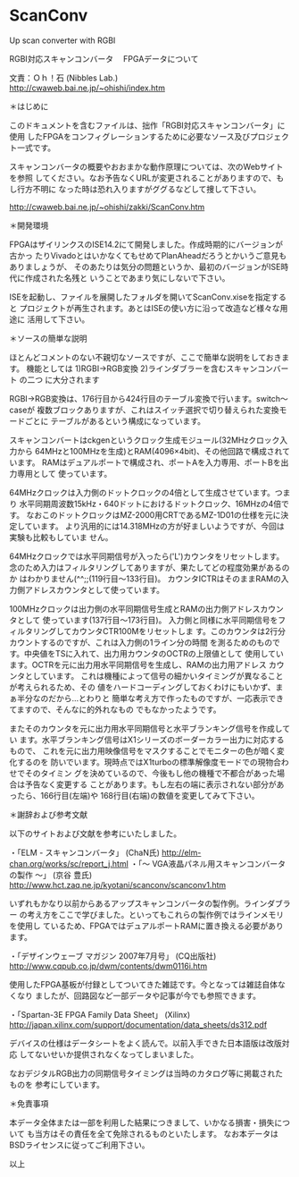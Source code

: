 # ScanConv
Up scan converter with RGBI


RGBI対応スキャンコンバータ
　FPGAデータについて

文責：Ｏｈ！石 (Nibbles Lab.)
　　　http://cwaweb.bai.ne.jp/~ohishi/index.htm

＊はじめに

このドキュメントを含むファイルは、拙作「RGBI対応スキャンコンバータ」に使用
したFPGAをコンフィグレーションするために必要なソース及びプロジェクト一式です。

スキャンコンバータの概要やおおまかな動作原理については、次のWebサイトを参照
してください。なお予告なくURLが変更されることがありますので、もし行方不明に
なった時は恐れ入りますがググるなどして捜して下さい。

http://cwaweb.bai.ne.jp/~ohishi/zakki/ScanConv.htm


＊開発環境

FPGAはザイリンクスのISE14.2にて開発しました。作成時期的にバージョンが古かっ
たりVivadoとはいかなくてもせめてPlanAheadだろうとかいうご意見もありましょうが、
そのあたりは気分の問題というか、最初のバージョンがISE時代に作成された名残と
いうことであまり気にしないで下さい。

ISEを起動し、ファイルを展開したフォルダを開いてScanConv.xiseを指定すると
プロジェクトが再生されます。あとはISEの使い方に沿って改造など様々な用途に
活用して下さい。


＊ソースの簡単な説明

ほとんどコメントのない不親切なソースですが、ここで簡単な説明をしておきます。
機能としては 1)RGBI→RGB変換 2)ラインダブラーを含むスキャンコンバート の二つ
に大分されます

RGBI→RGB変換は、176行目から424行目のテーブル変換で行います。switch～caseが
複数ブロックありますが、これはスイッチ選択で切り替えられた変換モードごとに
テーブルがあるという構成になっています。

スキャンコンバートはckgenというクロック生成モジュール(32MHzクロック入力から
64MHzと100MHzを生成)とRAM(4096×4bit)、その他回路で構成されています。
RAMはデュアルポートで構成され、ポートAを入力専用、ポートBを出力専用として
使っています。

64MHzクロックは入力側のドットクロックの4倍として生成させています。つまり
水平同期周波数15kHz・640ドットにおけるドットクロック、16MHzの4倍です。
なおこのドットクロックはMZ-2000用CRTであるMZ-1D01の仕様を元に決定しています。
より汎用的には14.318MHzの方が好ましいようですが、今回は実験も比較もしていま
せん。

64MHzクロックでは水平同期信号が入ったら('L')カウンタをリセットします。
念のため入力はフィルタリングしてありますが、果たしてどの程度効果があるのか
はわかりません(^^;;(119行目～133行目)。
カウンタICTRはそのままRAMの入力側アドレスカウンタとして使っています。

100MHzクロックは出力側の水平同期信号生成とRAMの出力側アドレスカウンタとして
使っています(137行目～173行目)。
入力側と同様に水平同期信号をフィルタリングしてカウンタCTR100Mをリセットしま
す。このカウンタは2行分カウントするのですが、これは入力側の1ライン分の時間
を測るためのものです。中央値をTSに入れて、出力用カウンタのOCTRの上限値として
使用しています。OCTRを元に出力用水平同期信号を生成し、RAMの出力用アドレス
カウンタとしています。
これは機種によって信号の細かいタイミングが異なることが考えられるため、その
値をハードコーディングしておくわけにもいかず、まぁ半分なのだから…とわりと
簡単な考え方で作ったものですが、一応表示できてますので、そんなに的外れなもの
でもなかったようです。

またそのカウンタを元に出力用水平同期信号と水平ブランキング信号を作成してい
ます。水平ブランキング信号はX1シリーズのボーダーカラー出力に対応するもので、
これを元に出力用映像信号をマスクすることでモニターの色が暗く変化するのを
防いでいます。現時点ではX1turboの標準解像度モードでの現物合わせでそのタイミン
グを決めているので、今後もし他の機種で不都合があった場合は予告なく変更する
ことがあります。もし左右の端に表示されない部分があったら、166行目(左端)や
168行目(右端)の数値を変更してみて下さい。


＊謝辞および参考文献

以下のサイトおよび文献を参考にいたしました。

・「ELM - スキャンコンバータ」 (ChaN氏)
http://elm-chan.org/works/sc/report_j.html
・「～ VGA液晶パネル用スキャンコンバータの製作 ～」 (京谷 豊氏)
http://www.hct.zaq.ne.jp/kyotani/scanconv/scanconv1.htm

いずれもかなり以前からあるアップスキャンコンバータの製作例。ラインダブラー
の考え方をここで学びました。といってもこれらの製作例ではラインメモリを使用し
ているため、FPGAではデュアルポートRAMに置き換える必要があります。

・「デザインウェーブ マガジン 2007年7月号」 (CQ出版社)
http://www.cqpub.co.jp/dwm/contents/dwm0116i.htm

使用したFPGA基板が付録としてついてきた雑誌です。今となっては雑誌自体なくなり
ましたが、回路図など一部データや記事が今でも参照できます。

・「Spartan-3E FPGA Family Data Sheet」 (Xilinx)
http://japan.xilinx.com/support/documentation/data_sheets/ds312.pdf

デバイスの仕様はデータシートをよく読んで。以前入手できた日本語版は改版対応
してないせいか提供されなくなってしまいました。

なおデジタルRGB出力の同期信号タイミングは当時のカタログ等に掲載されたものを
参考にしています。


＊免責事項

本データ全体または一部を利用した結果につきまして、いかなる損害・損失について
も当方はその責任を全て免除されるものといたします。
なお本データはBSDライセンスに従ってご利用下さい。


以上
